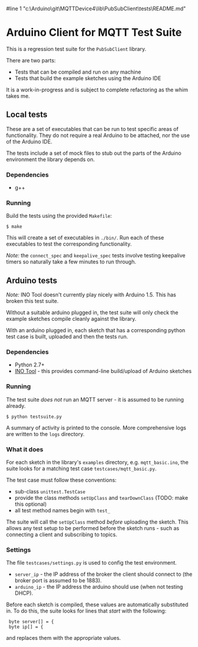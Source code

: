 #line 1 "c:\\Arduino\\git\\MQTTDevice4\\lib\\PubSubClient\\tests\\README.md"
# Arduino Client for MQTT Test Suite

This is a regression test suite for the `PubSubClient` library.

There are two parts:

 - Tests that can be compiled and run on any machine
 - Tests that build the example sketches using the Arduino IDE


It is a work-in-progress and is subject to complete refactoring as the whim takes
me.


## Local tests

These are a set of executables that can be run to test specific areas of functionality.
They do not require a real Arduino to be attached, nor the use of the Arduino IDE.

The tests include a set of mock files to stub out the parts of the Arduino environment the library
depends on.

### Dependencies

 - g++

### Running

Build the tests using the provided `Makefile`:

    $ make

This will create a set of executables in `./bin/`. Run each of these executables to test the corresponding functionality. 

*Note:* the `connect_spec` and `keepalive_spec` tests involve testing keepalive timers so naturally take a few minutes to run through.

## Arduino tests

*Note:* INO Tool doesn't currently play nicely with Arduino 1.5. This has broken this test suite. 

Without a suitable arduino plugged in, the test suite will only check the
example sketches compile cleanly against the library.

With an arduino plugged in, each sketch that has a corresponding python
test case is built, uploaded and then the tests run.

### Dependencies

 - Python 2.7+
 - [INO Tool](http://inotool.org/) - this provides command-line build/upload of Arduino sketches

### Running

The test suite _does not_ run an MQTT server - it is assumed to be running already.
 
    $ python testsuite.py

A summary of activity is printed to the console. More comprehensive logs are written
to the `logs` directory.

### What it does

For each sketch in the library's `examples` directory, e.g. `mqtt_basic.ino`, the suite looks for a matching test case
`testcases/mqtt_basic.py`.

The test case must follow these conventions:
 - sub-class `unittest.TestCase`
 - provide the class methods `setUpClass` and `tearDownClass` (TODO: make this optional)
 - all test method names begin with `test_`
 
The suite will call the `setUpClass` method _before_ uploading the sketch. This
allows any test setup to be performed before the sketch runs - such as connecting
a client and subscribing to topics.


### Settings

The file `testcases/settings.py` is used to config the test environment.

 - `server_ip` - the IP address of the broker the client should connect to (the broker port is assumed to be 1883).
 - `arduino_ip` - the IP address the arduino should use (when not testing DHCP).

Before each sketch is compiled, these values are automatically substituted in. To
do this, the suite looks for lines that _start_ with the following:

     byte server[] = {
     byte ip[] = {

and replaces them with the appropriate values.




